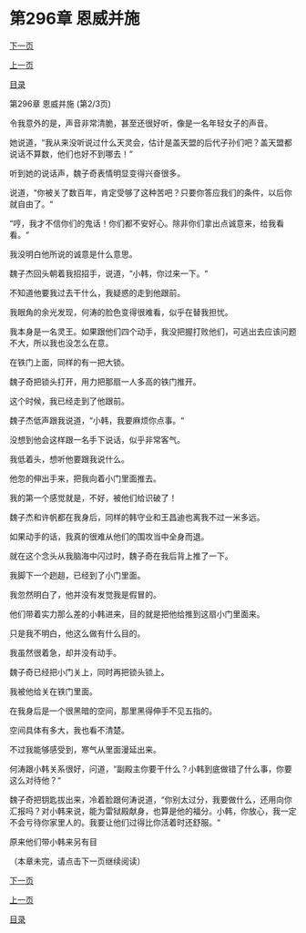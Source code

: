<h1>第296章    恩威并施</h1>
            <div><p><a href="./0887_%E7%AC%AC296%E7%AB%A0_%E6%81%A9%E5%A8%81%E5%B9%B6%E6%96%BD.md">下一页</a></p><p><a href="./0885_%E7%AC%AC296%E7%AB%A0_%E6%81%A9%E5%A8%81%E5%B9%B6%E6%96%BD.md">上一页</a></p><p><a href="../">目录</a></p></div>
            <div><p>第296章    恩威并施 (第2/3页)</p><p>令我意外的是，声音非常清脆，甚至还很好听，像是一名年轻女子的声音。</p><p>她说道，“我从来没听说过什么天灵会，估计是盖天盟的后代子孙们吧？盖天盟都说话不算数，他们也好不到哪去！“</p><p>听到她的说话声，魏子奇表情明显变得兴奋很多。</p><p>说道，“你被关了数百年，肯定受够了这种苦吧？只要你答应我们的条件，以后你就自由了。“</p><p>“哼，我才不信你们的鬼话！你们都不安好心。除非你们拿出点诚意来，给我看看。“</p><p>我没明白他所说的诚意是什么意思。</p><p>魏子杰回头朝着我招招手，说道，“小韩，你过来一下。“</p><p>不知道他要我过去干什么，我疑惑的走到他跟前。</p><p>我眼角的余光发现，何涛的脸色变得很难看，似乎在替我担忧。</p><p>我本身是一名灵王。如果跟他们四个动手，我没把握打败他们，可逃出去应该问题不大，所以我也没怎么在意。</p><p>在铁门上面，同样的有一把大锁。</p><p>魏子奇把锁头打开，用力把那扇一人多高的铁门推开。</p><p>这个时候，我已经走到了他跟前。</p><p>魏子杰低声跟我说道，“小韩，我要麻烦你点事。“</p><p>没想到他会这样跟一名手下说话，似乎非常客气。</p><p>我低着头，想听他要跟我说什么。</p><p>他忽的伸出手来，把我向着小门里面推去。</p><p>我的第一个感觉就是，不好，被他们给识破了！</p><p>魏子杰和许帆都在我身后，同样的韩守业和王昌迪也离我不过一米多远。</p><p>如果动手的话，我真的很难从他们的围攻当中全身而退。</p><p>就在这个念头从我脑海中闪过时，魏子奇在我后背上推了一下。</p><p>我脚下一个趔趄，已经到了小门里面。</p><p>我忽然明白了，他并没有发觉我是假冒的。</p><p>他们带着实力那么差的小韩进来，目的就是把他给推到这扇小门里面来。</p><p>只是我不明白，他这么做有什么目的。</p><p>我虽然很着急，却并没有动手。</p><p>魏子奇已经把小门关上，同时再把锁头锁上。</p><p>我被他给关在铁门里面。</p><p>在我身后是一个很黑暗的空间，那里黑得伸手不见五指的。</p><p>空间具体有多大，我也看不清楚。</p><p>不过我能够感受到，寒气从里面漫延出来。</p><p>何涛跟小韩关系很好，问道，“副殿主你要干什么？小韩到底做错了什么事，你要这么对待他？“</p><p>魏子奇把钥匙拔出来，冷着脸跟何涛说道，“你别太过分，我要做什么，还用向你汇报吗？对小韩来说，能为雷狱殿献身，也算是他的福分。小韩，你放心，我一定不会亏待你家里人的。我要让他们过得比你活着时还舒服。“</p><p>原来他们带小韩来另有目</p><p>（本章未完，请点击下一页继续阅读）</p></div>
            <div><p><a href="./0887_%E7%AC%AC296%E7%AB%A0_%E6%81%A9%E5%A8%81%E5%B9%B6%E6%96%BD.md">下一页</a></p><p><a href="./0885_%E7%AC%AC296%E7%AB%A0_%E6%81%A9%E5%A8%81%E5%B9%B6%E6%96%BD.md">上一页</a></p><p><a href="../">目录</a></p></div>
